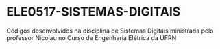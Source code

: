 # ELE0517-SISTEMAS-DIGITAIS
Códigos desenvolvidos na disciplina de Sistemas Digitais ministrada pelo professor Nicolau no Curso de Engenharia Elétrica da UFRN
